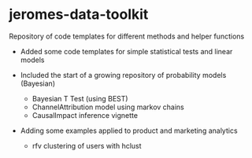 # jeromes-data-toolkit
Repository of code templates for different methods and helper functions

- Added some code templates for simple statistical tests and linear models
- Included the start of a growing repository of probability models (Bayesian)
    - Bayesian T Test (using BEST)
    - ChannelAttribution model using markov chains 
    - CausalImpact inference vignette

- Adding some examples applied to product and marketing analytics 
    - rfv clustering of users with hclust